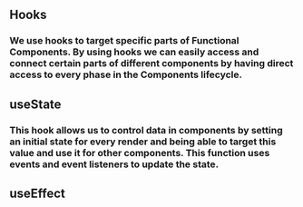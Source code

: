 ## Hooks

### We use hooks to target specific parts of Functional Components. By using hooks we can easily access and connect certain parts of different components by having direct access to every phase in the Components lifecycle.

## useState 

### This hook allows us to control data in components by setting an initial state for every render and being able to target this value and use it for other components. This function uses events and event listeners to update the state.

## useEffect
